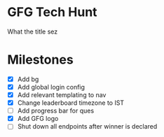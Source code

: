 # GFG Tech Hunt
What the title sez

# Milestones
- [X] Add bg
- [X] Add global login config
- [X] Add relevant templating to nav
- [X] Change leaderboard timezone to IST 
- [ ] Add progress bar for ques
- [X] Add GFG logo
- [ ] Shut down all endpoints after winner is declared